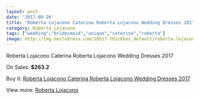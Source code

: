 ```yaml
---
layout: post
date: '2017-09-26'
title: "Roberta Lojacono Caterina Roberta Lojacono Wedding Dresses 2017"
category: Roberta Lojacono
tags: ["wedding","bridesmaid","unique","caterina","roberta"]
image: http://img.hectodress.com/18517-thickbox_default/roberta-lojacono-caterina-roberta-lojacono-wedding-dresses-2013.jpg
---
```

Roberta Lojacono Caterina Roberta Lojacono Wedding Dresses 2017

On Sales: **$263.2**
<a href="https://www.hectodress.com/roberta-lojacono/8703-roberta-lojacono-caterina-roberta-lojacono-wedding-dresses-2013.html"><amp-img layout="responsive" width="600" height="600" src="//img.hectodress.com/18517-thickbox_default/roberta-lojacono-caterina-roberta-lojacono-wedding-dresses-2013.jpg" alt="Roberta Lojacono Caterina Roberta Lojacono Wedding Dresses 2017 0" /></a>
<a href="https://www.hectodress.com/roberta-lojacono/8703-roberta-lojacono-caterina-roberta-lojacono-wedding-dresses-2013.html"><amp-img layout="responsive" width="600" height="600" src="//img.hectodress.com/18518-thickbox_default/roberta-lojacono-caterina-roberta-lojacono-wedding-dresses-2013.jpg" alt="Roberta Lojacono Caterina Roberta Lojacono Wedding Dresses 2017 1" /></a>

Buy it: [Roberta Lojacono Caterina Roberta Lojacono Wedding Dresses 2017](https://www.hectodress.com/roberta-lojacono/8703-roberta-lojacono-caterina-roberta-lojacono-wedding-dresses-2013.html "Roberta Lojacono Caterina Roberta Lojacono Wedding Dresses 2017")

View more: [Roberta Lojacono](https://www.hectodress.com/146-roberta-lojacono "Roberta Lojacono")